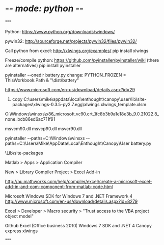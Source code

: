 # -*- mode: python -*-

"""


Python:
https://www.python.org/downloads/windows/

pywin32:
http://sourceforge.net/projects/pywin32/files/pywin32/

Call python from excel:
http://xlwings.org/examples/
pip install xlwings

Freeze/compile python:
https://github.com/pyinstaller/pyinstaller/wiki (there are alternatives)
pip install pyinstaller


pyinstaller --onedir battery.py
change: PYTHON_FROZEN = ThisWorkbook.Path & "\dist\battery"








https://www.microsoft.com/en-us/download/details.aspx?id=29


1. copy 
C:\users\mike\appdata\local\enthought\canopy\user\lib\site-packages\xlwings-0.3.5-py2.7.egg\xlwings
xlwings_template.xlsm

C:\Windows\winsxs\x86_microsoft.vc90.crt_1fc8b3b9a1e18e3b_9.0.21022.8_none_bcb86ed6ac711f91


msvcm90.dll
msvcp90.dll
msvcr90.dll

pyinstaller --paths=C:\Windows\winsxs --paths=C:\Users\Mike\AppData\Local\Enthought\Canopy\User battery.py 

\Lib\site-packages







Matlab > Apps > Application Compiler

New > Library Compiler Project > Excel Add-in

http://au.mathworks.com/help/compiler/excel/create-a-microsoft-excel-add-in-and-com-component-from-matlab-code.html

Microsoft Windows SDK for Windows 7 and .NET Framework 4
http://www.microsoft.com/en-us/download/details.aspx?id=8279

Excel > Developer > Macro security > "Trust access to the VBA project object model"




Github
Excel (Office business 2010)
Windows 7 SDK and .NET 4
Canopy express
   xlwings


"""


